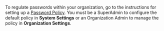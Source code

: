 
<!--
title: "Password Policy"
description: "Link to Password Policy"
tags: "Admin organization settings password policy"
-->


To regulate passwords within your organization, go to the instructions for setting up a [Password Policy](admin-systemsecurity.html#pwd). You must be a SuperAdmin to configure the default policy in **System Settings** or an Organization Admin to manage the policy in **Organization Settings**. 